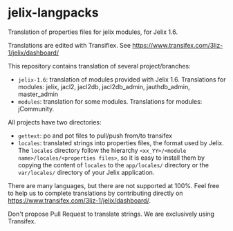 jelix-langpacks
===============

Translation of properties files for jelix modules, for Jelix 1.6.

Translations are edited with Transiflex. See https://www.transifex.com/3liz-1/jelix/dashboard/

This repository contains translation of several project/branches:
- `jelix-1.6`: translation of modules provided with Jelix 1.6.
  Translations for modules: jelix, jacl2, jacl2db, jacl2db_admin, jauthdb_admin, master_admin
- `modules`: translation for some modules. Translations for modules: jCommunity.


All projects have two directories:

- `gettext`: po and pot files to pull/push from/to transifex 
- `locales`: translated strings into properties files, the format used by Jelix.
  The `locales` directory follow the hierarchy `<xx_YY>/<module name>/locales/<properties files>`, 
  so it is easy to install them by copying the content of `locales` to the 
  `app/locales/` directory or the `var/locales/` directory of your Jelix application. 
  
There are many languages, but there are not supported at 100%. Feel free
to help us to complete translations by contributing directly on
https://www.transifex.com/3liz-1/jelix/dashboard/.

Don't propose Pull Request to translate strings. We are exclusively using Transifex.

